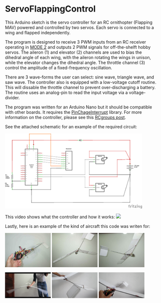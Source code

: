 # ServoFlappingControl
This Arduino sketch is the servo controller for an RC ornithopter (Flapping MAV) powered and controlled by two servos. Each servo is connected to a wing and flapped independently.

The program is designed to receive 3 PWM inputs from an RC receiver operating in [MODE 2](https://www.rc-airplane-world.com/rc-transmitter-modes.html) and outputs 2 PWM signals for off-the-shelft hobby servos. The aileron (1) and elevator (2) channels are used to bias the dihedral angle of each wing, with the aileron rotating the wings in unison, while the elevator changes the dihedral angle. The throttle channel (3) control the amplitude of a fixed-frequency oscillation. 

There are 3 wave-forms the user can select: sine wave, triangle wave, and saw wave. The controller also is equipped with a low-voltage cutoff routine. This will dissable the throttle channel to prevent over-discharging a battery. The routine uses an analog-pin to read the input voltage via a voltage-divider. 

The program was written for an Arduino Nano but it should be compatible with other boards. 
It requires the [PinChageInterrupt](https://www.arduino.cc/reference/en/libraries/pinchangeinterrupt/) library.
For more information on the controller, please see this [RCgroups post](https://www.rcgroups.com/forums/showpost.php?p=41325203&postcount=69).

See the attached schematic for an example of the required circuit:

<img src = "ReceiverServoFlap_VoltCutoff.png" width = "90%" height = "90%">

This video shows what the controller and how it works: 
[<img src="https://img.youtube.com/vi/T6NfZD_iuEs/maxresdefault.jpg" width="50%">](https://youtu.be/T6NfZD_iuEs)

Lastly, here is an example of the kind of aircraft this code was writen for:

<img src = "/example_pics/servo_body_res.jpg" width = "30%"></img>
<img src = "/example_pics/bottom_view_res.JPG" width = "30%"></img>
<img src = "/example_pics/side_view_res.JPG" width = "30%"></img>

<img src = "/example_pics/flap_motion.gif" width = "30%"></img>
<img src = "/example_pics/roll_motion.gif" width = "30%"></img>
<img src = "/example_pics/pitch_motion.gif" width = "30%"></img>
